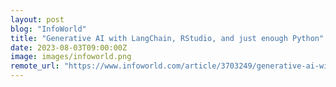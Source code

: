 ```yaml
---
layout: post
blog: "InfoWorld"
title: "Generative AI with LangChain, RStudio, and just enough Python"
date: 2023-08-03T09:00:00Z
image: images/infoworld.png
remote_url: "https://www.infoworld.com/article/3703249/generative-ai-with-langchain-rstudio-and-just-enough-python.html#tk.rss_applicationdevelopment"
---
```

